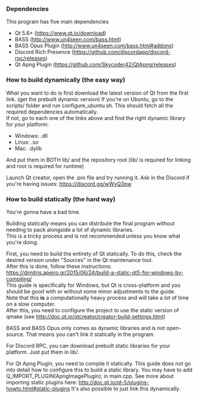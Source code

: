 ### Dependencies

This program has five main dependencies

* Qt 5.6+ (https://www.qt.io/download)
* BASS (http://www.un4seen.com/bass.html)
* BASS Opus Plugin (http://www.un4seen.com/bass.html#addons)
* Discord Rich Presence (https://github.com/discordapp/discord-rpc/releases)
* Qt Apng Plugin (https://github.com/Skycoder42/QtApng/releases)

### How to build dynamically (the easy way)

What you want to do is first download the latest version of Qt from the first link. (get the prebuilt dynamic version)
If you're on Ubuntu, go to the scripts/ folder and run configure_ubuntu.sh. This should fetch all the required dependencies automatically.  
If not, go to each one of the links above and find the right dynamic library for your platform:
* Windows: .dll
* Linux: .so
* Mac: .dylib

And put them in BOTH lib/ and the repository root (lib/ is required for linking and root is required for runtime)

Launch Qt creator, open the .pro file and try running it. Ask in the Discord if you're having issues: https://discord.gg/wWvQ3pw  

### How to build statically (the hard way)

You're gonna have a bad time.  
  
Building statically means you can distribute the final program without needing to pack alongside a lot of dynamic libraries.  
This is a tricky process and is not recommended unless you know what you're doing.  

First, you need to build the entirety of Qt statically. To do this, check the desired version under "Sources" in the Qt maintenance tool.  
After this is done, follow these instructions: https://dimitris.apeiro.gr/2015/06/24/build-a-static-qt5-for-windows-by-compiling/  
This guide is specifically for Windows, but Qt is cross-platform and you should be good with or without some minor adjustments to the guide.  
Note that this **is** a computationally heavy process and will take a lot of time on a slow computer.  
After this, you need to configure the project to use the static version of qmake (see http://doc.qt.io/qtcreator/creator-build-settings.html)

BASS and BASS Opus only comes as dynamic libraries and is not open-source. That means you can't link it statically in the program.  

For Discord RPC, you can download prebuilt static libraries for your platform. Just put them in lib/.

For Qt Apng Plugin, you need to compile it statically. This guide does not go into detail how to configure this to build a static library. You may have to add Q_IMPORT_PLUGIN(ApngImagePlugin); in main.cpp. See more about importing static plugins here: http://doc.qt.io/qt-5/plugins-howto.html#static-plugins
It's also possible to just link this dynamically.

